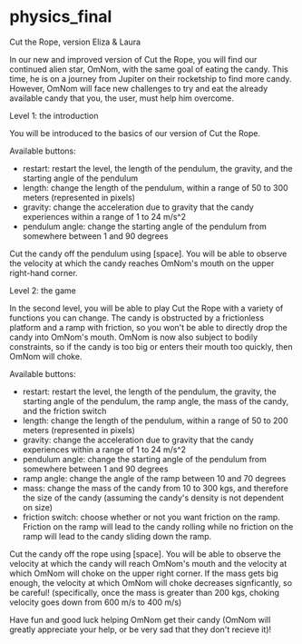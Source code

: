 # physics_final

Cut the Rope, version Eliza & Laura

In our new and improved version of Cut the Rope, you will find our continued alien star, OmNom, with the same goal of eating the candy. This time, he is on a journey from Jupiter on their rocketship to find more candy. However, OmNom will face new challenges to try and eat the already available candy that you, the user, must help him overcome. 



Level 1: the introduction

You will be introduced to the basics of our version of Cut the Rope. 

Available buttons: 
 - restart: restart the level, the length of the pendulum, the gravity, and the starting angle of the pendulum
 - length: change the length of the pendulum, within a range of 50 to 300 meters (represented in pixels)
 - gravity: change the acceleration due to gravity that the candy experiences within a range of 1 to 24 m/s^2
 - pendulum angle: change the starting angle of the pendulum from somewhere between 1 and 90 degrees


Cut the candy off the pendulum using [space]. You will be able to observe the velocity at which the candy reaches OmNom's mouth on the upper right-hand corner. 


Level 2: the game

In the second level, you will be able to play Cut the Rope with a variety of functions you can change. The candy is obstructed by a frictionless platform and a ramp with friction, so you won't be able to directly drop the candy into OmNom's mouth. OmNom is now also subject to bodily constraints, so if the candy is too big or enters their mouth too quickly, then OmNom will choke. 

Available buttons: 
 - restart: restart the level, the length of the pendulum, the gravity, the starting angle of the pendulum, the ramp angle, the mass of the candy, and the friction switch
 - length: change the length of the pendulum, within a range of 50 to 200 meters (represented in pixels)
 - gravity: change the acceleration due to gravity that the candy experiences within a range of 1 to 24 m/s^2
 - pendulum angle: change the starting angle of the pendulum from somewhere between 1 and 90 degrees
 - ramp angle: change the angle of the ramp between 10 and 70 degrees
 - mass: change the mass of the candy from 10 to 300 kgs, and therefore the size of the candy (assuming the candy's density is not dependent on size)
 - friction switch: choose whether or not you want friction on the ramp. Friction on the ramp will lead to the candy rolling while no friction on the ramp will lead to the candy sliding down the ramp. 


Cut the candy off the rope using [space]. You will be able to observe the velocity at which the candy will reach OmNom's mouth and the velocity at which OmNom will choke on the upper right corner. If the mass gets big enough, the velocity at which OmNom will choke decreases signficantly, so be careful! (specifically, once the mass is greater than 200 kgs, choking velocity goes down from 600 m/s to 400 m/s)


Have fun and good luck helping OmNom get their candy (OmNom will greatly appreciate your help, or be very sad that they don't recieve it)!
